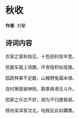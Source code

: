 # 秋收

**作者**: 刘摰

## 诗词内容

农家之富秋始见，十色田利皆丰登。

担赢车载上场圃，环舍隐积如高陵。

园蔬林果不足数，山雉野兔霜未增。

连村箫鼓谢神贶，糓黍换酒无斗升。

田家之乐岂不好，胡为不归邀我朋。

榜舟梁泽家汶北，咄哉反此如韝鹰。

